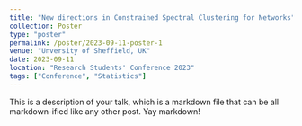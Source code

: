 ```yaml
---
title: "New directions in Constrained Spectral Clustering for Networks"
collection: Poster
type: "poster"
permalink: /poster/2023-09-11-poster-1
venue: "Unversity of Sheffield, UK"
date: 2023-09-11
location: "Research Students' Conference 2023"
tags: ["Conference", "Statistics"]
---
```


This is a description of your talk, which is a markdown file that can be all markdown-ified like any other post. Yay markdown!
